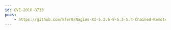 ```yaml
---
id: CVE-2018-8733
pocs:
    - https://github.com/xfer0/Nagios-XI-5.2.6-9-5.3-5.4-Chained-Remote-Root-Exploit-Fixed
---
```

